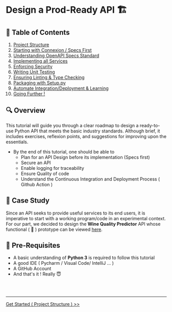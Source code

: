 # Design a Prod-Ready API :building_construction: 


## :pushpin: Table of Contents
1. [Project Structure](docs/chapters/chapter_1.md)
2. [Starting with Connexion / Specs First](docs/chapters/chapter_2.md)
3. [Understanding  OpenAPI Specs Standard](docs/chapters/chapter_3.md)
4. [Implementing all  Services](docs/chapters/chapter_4.md)
5. [Enforcing Security](docs/chapters/chapter_5.md)
6. [Writing Unit Testing](docs/chapters/chapter_6.md)
7. [Ensuring Linting & Type Checking](docs/chapters/chapter_7.md)
8. [Packaging with Setup.py](docs/chapters/chapter_8.md)
9. [Automate Integration/Deployment & Learning](docs/chapters/chapter_9.md)
10. [Going Further !](docs/chapters/chapter_10.md)



## :mag: Overview 

This tutorial will guide you through a clear roadmap to design a ready-to-use Python API that meets the basic industry standards. Although brief, it includes exercises, reflexion points, and suggestions for improving upon the essentials.

 - By the end of this tutorial, one should  be able to  
    - Plan for an API Design before its implementation (Specs first) 
    - Secure an API
    - Enable logging for traceability
    - Ensure Quality of code
    - Understand the Continuous Integration and Deployment Process ( Github Action )
  


## :memo: Case Study

Since an API seeks to provide useful services to its end users, it is imperative to start with a working program/code in an experimental context. For our part, we decided to design the **Wine Quality Predictor** API whose functional  ( :wine_glass: ) prototype can be viewed [here](https://github.com/architjen/Orness_DS_training). 
  


## :checkered_flag: Pre-Requisites 

- A basic understanding of **Python 3** is required to follow this tutorial
- A good IDE  ( Pycharm / Visual Code/ IntelliJ  ... )
- A GitHub Account 
- And that's it ! Really :innocent: 


<br>
<br>

---

[Get Started ( Project Structure ) >>](docs/chapters/chapter_1.md#the-end-in-mind)